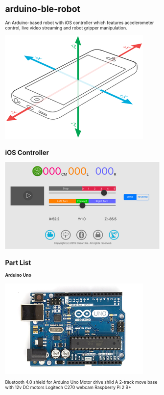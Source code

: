 # arduino-ble-robot
An Arduino-based robot with iOS controller which features accelerometer control, live video streaming and robot gripper manipulation.

![Gyroscope aixes](/assets/Gyro.png)

## iOS Controller
![iOS controller screenshot](/assets/ios_screenshot.png)

## Part List


#### Arduino Uno
![Arduino Uno](/assets/ArduinoUno_R3_Front_450px.jpg)

Bluetooth 4.0 shield for Arduino Uno
Motor drive shild
A 2-track move base with 12v DC motors
Logitech C270 webcam
Raspberry Pi 2 B+
